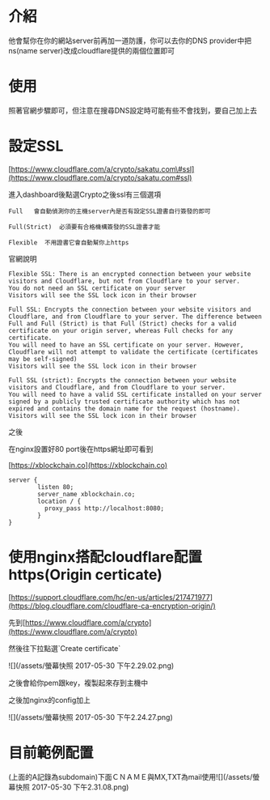 # 介紹

他會幫你在你的網站server前再加一道防護，你可以去你的DNS provider中把ns\(name server\)改成cloudflare提供的兩個位置即可

# 使用

照著官網步驟即可，但注意在搜尋DNS設定時可能有些不會找到，要自己加上去

# 設定SSL

[https://www.cloudflare.com/a/crypto/sakatu.com\#ssl](https://www.cloudflare.com/a/crypto/sakatu.com#ssl)

進入dashboard後點選Crypto之後ssl有三個選項

```
Full   會自動偵測你的主機server內是否有設定SSL證書自行簽發的即可

Full(Strict)  必須要有合格機構簽發的SSL證書才能

Flexible  不用證書它會自動幫你上https
```



官網說明

```
Flexible SSL: There is an encrypted connection between your website visitors and Cloudflare, but not from Cloudflare to your server.
You do not need an SSL certificate on your server
Visitors will see the SSL lock icon in their browser

Full SSL: Encrypts the connection between your website visitors and Cloudflare, and from Cloudflare to your server. The difference between Full and Full (Strict) is that Full (Strict) checks for a valid certificate on your origin server, whereas Full checks for any certificate.
You will need to have an SSL certificate on your server. However, Cloudflare will not attempt to validate the certificate (certificates may be self-signed)
Visitors will see the SSL lock icon in their browser

Full SSL (strict): Encrypts the connection between your website visitors and Cloudflare, and from Cloudflare to your server.
You will need to have a valid SSL certificate installed on your server signed by a publicly trusted certificate authority which has not expired and contains the domain name for the request (hostname).
Visitors will see the SSL lock icon in their browser
```

之後

在nginx設置好80 port後在https網址即可看到

[https://xblockchain.co](https://xblockchain.co)

```
server {
        listen 80;
        server_name xblockchain.co;
        location / {
          proxy_pass http://localhost:8080;
        }
}
```

# 使用nginx搭配cloudflare配置https\(Origin certicate\)

[https://support.cloudflare.com/hc/en-us/articles/217471977](https://blog.cloudflare.com/cloudflare-ca-encryption-origin/)

先到[https://www.cloudflare.com/a/crypto](https://www.cloudflare.com/a/crypto)

然後往下拉點選\`Create certificate\`

![](/assets/螢幕快照 2017-05-30 下午2.29.02.png)

之後會給你pem跟key，複製起來存到主機中

之後加nginx的config加上

![](/assets/螢幕快照 2017-05-30 下午2.24.27.png)

# 目前範例配置

\(上面的A記錄為subdomain\)下面ＣＮＡＭＥ與MX,TXT為mail使用![](/assets/螢幕快照 2017-05-30 下午2.31.08.png)

